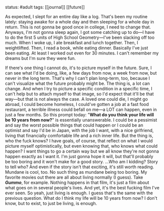 status: #adult 
tags: [[journal]] [[future]] 

As expected, I slept for an entire day like a log. That's been my routine lately: staying awake for a whole day and then sleeping for a whole day in return. This is not gonna be good once in college, I need to change that. Anyways, I'm not gonna sleep again, I got some catching up to do—I have to do the first 5 units of High School Geometry—I've been slacking off too much. When I woke up, I ate breakfast and lunch together. Then, I weightlifted. Then, I read a book, while eating dinner. Basically I've just been eating. At least I worked out even for 30 minutes. I can't remember my dreams but I'm sure they were fun. 

If there's one thing I cannot do, it's to picture myself in the future. Sure, I can see what I'd be doing, like, a few days from now, a week from now, but never in the long term. That's why I can't plan long-term, too, because I can't visualize what the future probably might be. The thing is, a lot can change. And when I try to picture a specific condition in a specific time, I can't help but to attach myself to that image, so I'd expect that it'll be that way—but that is not always the case. A loved one could die, I might go abroad, I could become homeless, I could've gotten a job at a fast food restaurant, a terrible illness could befall on me—a LOT can happen, even in just a few months. So this prompt today: "**What do you think your life will be 10 years from now?**" is essentially unanswerable. I could be a pessimist and say the worst possible things that could happen or I could be an optimist and say I'd be in Japan, with the job I want, with a nice girlfriend, living that financially comfortable life and a rich inner life. But the thing is, who the fuck knows? I have goals, of course, that reflect on what I would picture myself optimistically, but even knowing that, who knows what could happen? I want things to go a certain way but we all know they're not gonna happen exactly as I want it. I'm just gonna hope it will, but that'll probably be too boring and it won't make for a good story. ...Who am I kidding? Story to tell who? And even if the story isn't that exciting, it's still worth reading. Mundane is cool, too. No such thing as mundane being too boring. My favorite movies out there are all about living normally (I guess). Take ***Gummo***, for example. Nothing happens in that film, it's just a film about what goes on in several people's lives. And yet, it's the best fucking film I've ever seen. So yeah, just living is enough. I guess that's the same with the previous question. What do I think my life will be 10 years from now? I don't know, but to exist, to just be living, is enough.